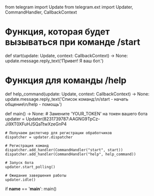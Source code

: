 from telegram import Update
from telegram.ext import Updater, CommandHandler, CallbackContext

# Функция, которая будет вызываться при команде /start
def start(update: Update, context: CallbackContext) -> None:
    update.message.reply_text('Привет! Я ваш бот.')

# Функция для команды /help
def help_command(update: Update, context: CallbackContext) -> None:
    update.message.reply_text('Список команд:\n/start - начать общение\n/help - помощь')

def main() -> None:
    # Замените 'YOUR_TOKEN' на токен вашего бота
    updater = Updater(8231739787:AAGNG9TpCz-Ji9XT0XFuHJSQaTtwXzeGnP4

    # Получаем диспетчер для регистрации обработчиков
    dispatcher = updater.dispatcher

    # Регистрация команд
    dispatcher.add_handler(CommandHandler("start", start))
    dispatcher.add_handler(CommandHandler("help", help_command))

    # Запуск бота
    updater.start_polling()

    # Ожидание завершения работы
    updater.idle()

if __name__ == '__main__':
    main()
